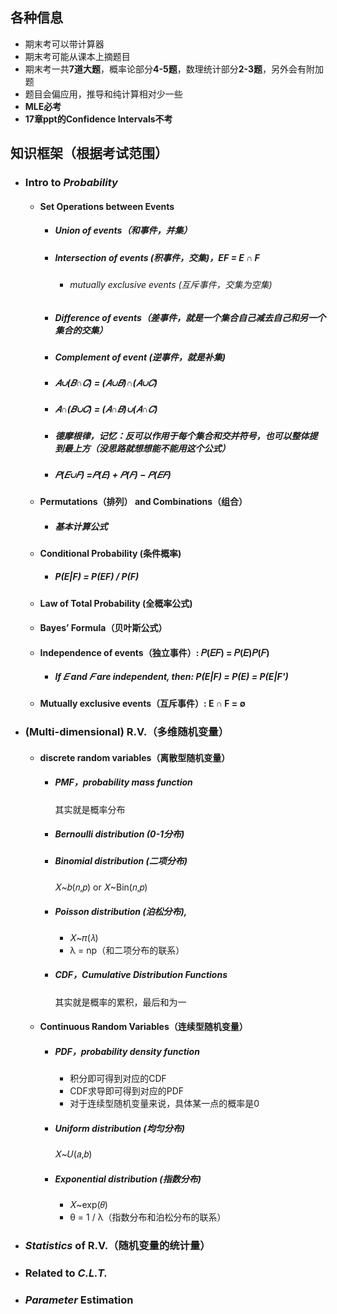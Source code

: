 ## 各种信息
* 期末考可以带计算器
* 期末考可能从课本上摘题目
* 期末考一共**7道大题**，概率论部分**4-5题**，数理统计部分**2-3题**，另外会有附加题
* 题目会偏应用，推导和纯计算相对少一些
* **MLE必考**
* **17章ppt的Confidence Intervals不考**

## 知识框架（根据考试范围）
* ### Intro to *Probability*
  * #### Set Operations between Events
    * ##### Union of events（和事件，并集）

    * ##### Intersection of events (积事件，交集)，EF = E ∩ F
        * ###### mutually exclusive events (互斥事件，交集为空集)

    * ##### Difference of events（差事件，就是一个集合自己减去自己和另一个集合的交集）

    * ##### Complement of event (逆事件，就是补集)

    * ##### 𝐴∪(𝐵∩𝐶) = (𝐴∪𝐵)∩(𝐴∪𝐶)

    * ##### 𝐴∩(𝐵∪𝐶) = (𝐴∩𝐵)∪(𝐴∩𝐶)

    * ##### 德摩根律，记忆：*反*可以作用于每个集合和交并符号，也可以整体提到最上方（没思路就想想能不能用这个公式）

    * ##### 𝑃(𝐸∪𝐹) =𝑃(𝐸) + 𝑃(𝐹) − 𝑃(𝐸𝐹)

  * #### Permutations（排列） and Combinations（组合）
    * ##### 基本计算公式

  * #### Conditional Probability (条件概率)
    * ##### P(E|F) = P(EF) / P(F)
  
  * #### Law of Total Probability (全概率公式)

  * #### Bayes’ Formula（贝叶斯公式）

  * #### Independence of events（独立事件）: 𝑃(𝐸𝐹) = 𝑃(𝐸)𝑃(𝐹)
    * ##### If 𝐸 and 𝐹 are independent, then: P(E|F) = P(E) = P(E|F')

  * #### Mutually exclusive events（互斥事件）: E ∩ F = ∅

* ### (Multi-dimensional) R.V.（多维随机变量）
  * #### discrete random variables（离散型随机变量）
    * ##### PMF，probability mass function
      其实就是概率分布

    * ##### Bernoulli distribution (0-1分布)

    * ##### Binomial distribution (二项分布)
      𝑋~𝑏(𝑛,𝑝) or 𝑋~Bin(𝑛,𝑝)

    * ##### Poisson distribution (泊松分布),
      * 𝑋~𝜋(𝜆)
      * λ = np（和二项分布的联系）

    * ##### CDF，Cumulative Distribution Functions
      其实就是概率的累积，最后和为一

  * #### Continuous Random Variables（连续型随机变量）
    * ##### PDF，probability density function
      * 积分即可得到对应的CDF
      * CDF求导即可得到对应的PDF
      * 对于连续型随机变量来说，具体某一点的概率是0
    
    * ##### Uniform distribution (均匀分布)
      𝑋~𝑈(𝑎,𝑏)

    * ##### Exponential distribution (指数分布)
      * 𝑋~exp(𝜃)
      * θ = 1 / λ（指数分布和泊松分布的联系）


* ### *Statistics* of R.V.（随机变量的统计量）



* ### Related to *C.L.T.*



* ### *Parameter* Estimation